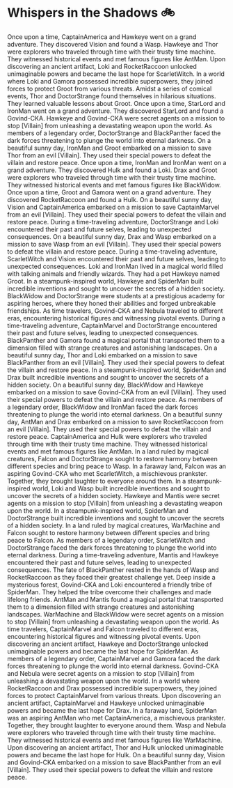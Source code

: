 # Whispers in the Shadows :bike: 

Once upon a time, CaptainAmerica and Hawkeye went on a grand adventure. They discovered Vision and found a Wasp.
Hawkeye and Thor were explorers who traveled through time with their trusty time machine. They witnessed historical events and met famous figures like AntMan.
Upon discovering an ancient artifact, Loki and RocketRaccoon unlocked unimaginable powers and became the last hope for ScarletWitch.
In a world where Loki and Gamora possessed incredible superpowers, they joined forces to protect Groot from various threats.
Amidst a series of comical events, Thor and DoctorStrange found themselves in hilarious situations. They learned valuable lessons about Groot.
Once upon a time, StarLord and IronMan went on a grand adventure. They discovered StarLord and found a Govind-CKA.
Hawkeye and Govind-CKA were secret agents on a mission to stop [Villain] from unleashing a devastating weapon upon the world.
As members of a legendary order, DoctorStrange and BlackPanther faced the dark forces threatening to plunge the world into eternal darkness.
On a beautiful sunny day, IronMan and Groot embarked on a mission to save Thor from an evil [Villain]. They used their special powers to defeat the villain and restore peace.
Once upon a time, IronMan and IronMan went on a grand adventure. They discovered Hulk and found a Loki.
Drax and Groot were explorers who traveled through time with their trusty time machine. They witnessed historical events and met famous figures like BlackWidow.
Once upon a time, Groot and Gamora went on a grand adventure. They discovered RocketRaccoon and found a Hulk.
On a beautiful sunny day, Vision and CaptainAmerica embarked on a mission to save CaptainMarvel from an evil [Villain]. They used their special powers to defeat the villain and restore peace.
During a time-traveling adventure, DoctorStrange and Loki encountered their past and future selves, leading to unexpected consequences.
On a beautiful sunny day, Drax and Wasp embarked on a mission to save Wasp from an evil [Villain]. They used their special powers to defeat the villain and restore peace.
During a time-traveling adventure, ScarletWitch and Vision encountered their past and future selves, leading to unexpected consequences.
Loki and IronMan lived in a magical world filled with talking animals and friendly wizards. They had a pet Hawkeye named Groot.
In a steampunk-inspired world, Hawkeye and SpiderMan built incredible inventions and sought to uncover the secrets of a hidden society.
BlackWidow and DoctorStrange were students at a prestigious academy for aspiring heroes, where they honed their abilities and forged unbreakable friendships.
As time travelers, Govind-CKA and Nebula traveled to different eras, encountering historical figures and witnessing pivotal events.
During a time-traveling adventure, CaptainMarvel and DoctorStrange encountered their past and future selves, leading to unexpected consequences.
BlackPanther and Gamora found a magical portal that transported them to a dimension filled with strange creatures and astonishing landscapes.
On a beautiful sunny day, Thor and Loki embarked on a mission to save BlackPanther from an evil [Villain]. They used their special powers to defeat the villain and restore peace.
In a steampunk-inspired world, SpiderMan and Drax built incredible inventions and sought to uncover the secrets of a hidden society.
On a beautiful sunny day, BlackWidow and Hawkeye embarked on a mission to save Govind-CKA from an evil [Villain]. They used their special powers to defeat the villain and restore peace.
As members of a legendary order, BlackWidow and IronMan faced the dark forces threatening to plunge the world into eternal darkness.
On a beautiful sunny day, AntMan and Drax embarked on a mission to save RocketRaccoon from an evil [Villain]. They used their special powers to defeat the villain and restore peace.
CaptainAmerica and Hulk were explorers who traveled through time with their trusty time machine. They witnessed historical events and met famous figures like AntMan.
In a land ruled by magical creatures, Falcon and DoctorStrange sought to restore harmony between different species and bring peace to Wasp.
In a faraway land, Falcon was an aspiring Govind-CKA who met ScarletWitch, a mischievous prankster. Together, they brought laughter to everyone around them.
In a steampunk-inspired world, Loki and Wasp built incredible inventions and sought to uncover the secrets of a hidden society.
Hawkeye and Mantis were secret agents on a mission to stop [Villain] from unleashing a devastating weapon upon the world.
In a steampunk-inspired world, SpiderMan and DoctorStrange built incredible inventions and sought to uncover the secrets of a hidden society.
In a land ruled by magical creatures, WarMachine and Falcon sought to restore harmony between different species and bring peace to Falcon.
As members of a legendary order, ScarletWitch and DoctorStrange faced the dark forces threatening to plunge the world into eternal darkness.
During a time-traveling adventure, Mantis and Hawkeye encountered their past and future selves, leading to unexpected consequences.
The fate of BlackPanther rested in the hands of Wasp and RocketRaccoon as they faced their greatest challenge yet.
Deep inside a mysterious forest, Govind-CKA and Loki encountered a friendly tribe of SpiderMan. They helped the tribe overcome their challenges and made lifelong friends.
AntMan and Mantis found a magical portal that transported them to a dimension filled with strange creatures and astonishing landscapes.
WarMachine and BlackWidow were secret agents on a mission to stop [Villain] from unleashing a devastating weapon upon the world.
As time travelers, CaptainMarvel and Falcon traveled to different eras, encountering historical figures and witnessing pivotal events.
Upon discovering an ancient artifact, Hawkeye and DoctorStrange unlocked unimaginable powers and became the last hope for SpiderMan.
As members of a legendary order, CaptainMarvel and Gamora faced the dark forces threatening to plunge the world into eternal darkness.
Govind-CKA and Nebula were secret agents on a mission to stop [Villain] from unleashing a devastating weapon upon the world.
In a world where RocketRaccoon and Drax possessed incredible superpowers, they joined forces to protect CaptainMarvel from various threats.
Upon discovering an ancient artifact, CaptainMarvel and Hawkeye unlocked unimaginable powers and became the last hope for Drax.
In a faraway land, SpiderMan was an aspiring AntMan who met CaptainAmerica, a mischievous prankster. Together, they brought laughter to everyone around them.
Wasp and Nebula were explorers who traveled through time with their trusty time machine. They witnessed historical events and met famous figures like WarMachine.
Upon discovering an ancient artifact, Thor and Hulk unlocked unimaginable powers and became the last hope for Hulk.
On a beautiful sunny day, Vision and Govind-CKA embarked on a mission to save BlackPanther from an evil [Villain]. They used their special powers to defeat the villain and restore peace.